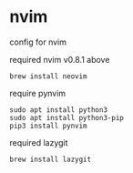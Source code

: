 # nvim
config for nvim

required nvim v0.8.1 above
```
brew install neovim
```

require pynvim 
```
sudo apt install python3
sudo apt install python3-pip
pip3 install pynvim
```

required lazygit

```
brew install lazygit
```
